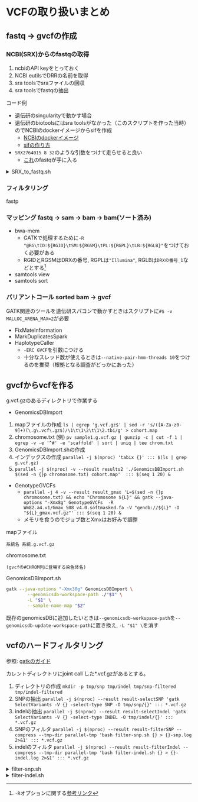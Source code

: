 # VCFの取り扱いまとめ

## fastq -> gvcfの作成

### NCBI(SRX)からのfastqの取得

1. ncbiのAPI keyをとっておく
2. NCBI eutilsでDRRの名前を取得
3. sra toolsでsraファイルの回収
4. sra toolsでfastqの抽出

コード例

- 遺伝研のsingularityで動かす場合
- 遺伝研のbiotoolsにはsra toolsがなかった（このスクリプトを作った当時）のでNCBIのdockerイメージからsifを作成
  - [NCBIのdockerイメージ](https://hub.docker.com/r/ncbi/sra-tools)
  - [sifの作り方](https://sc.ddbj.nig.ac.jp/software/Apptainer/)
- `SRX2764015 8 32`のような引数をつけて走らせると良い
  - [これ](https://www.ncbi.nlm.nih.gov/sra/SRX2764015)のfastqが手に入る

<details>

<summary>SRX_to_fastq.sh</summary>

```bash
#$ -S /usr/bin/bash
#$ -cwd
#$ -l s_vmem=4G
#$ -l mem_req=4G
#$ -pe mpi 8
#$ -l short
# arg 1: DRX query
# arg 2: num. of thread
# arg 3: amount of memory in Gigabase

api_key="WRITE YOUR API KEY HERE"
esearch_url="https://eutils.ncbi.nlm.nih.gov/entrez/eutils/esearch.fcgi"
efetch_url="https://eutils.ncbi.nlm.nih.gov/entrez/eutils/efetch.fcgi"

# search UID of DRX
uid=$(wget -O - "${esearch_url}?db=sra&term=${1}&usehistory=y&api_key=${api_key}" | \
    sed -n -r 's!^.*<Id>(.+)</Id>.*$!\1!p')
echo "UID in the SRA database: ${uid}"

# get DRR name
drr=$(wget -O - "${efetch_url}?db=sra&id=${uid}&usehistory=y&api_key=${api_key}"  | \
     sed -n -r 's!^.*<PRIMARY_ID>([DS]{1}RR[0-9]+)</PRIMARY_ID>.*$!\1!p')
echo "Run file: ${drr}"

echo $(pwd)

# obtain sra file
echo "prefetch"
singularity exec --bind $(pwd) ~/containers/sra-tools.sif prefetch \
 -v -p --max-size 50000000 -O . ${drr}

# move sra file to here and remove directory produced by prefetch
mv "${drr}"/"${drr}.sra" ./
rm -r "${drr}"

# extract fastq
echo "fasterq-dump"
singularity exec --bind $(pwd) ~/containers/sra-tools.sif fasterq-dump \
 -v -e ${2:-8} -m "${3:-30}G" "${drr}.sra" \
 && rm "${drr}.sra"

mv "${drr}_1.fastq" "${1}_1.fastq"
mv "${drr}_2.fastq" "${1}_2.fastq"
```

</details>

### フィルタリング

fastp

### マッピング fastq -> sam -> bam -> bam(ソート済み)

- bwa-mem
  - GATKで処理するために`-R "@RG\tID:${RGID}\tSM:${RGSM}\tPL:${RGPL}\tLB:${RGLB}"`をつけておく必要がある
  - RGIDとRGSMはDRXの番号, RGPLは`"Illumina"`, RGLBは`DRXの番号_1`などとする[^1]
- samtools view
- samtools sort

[^1]: `-R`オプションに関する[参考リンク](https://hashiyuki.hatenablog.com/entry/2016/05/07/164740)

### バリアントコール sorted bam -> gvcf

GATK関連のツールを遺伝研スパコンで動かすときはスクリプトに`#$ -v MALLOC_ARENA_MAX=2`が必要

- FixMateInformation
- MarkDuplicatesSpark
- HaplotypeCaller
  - `-ERC GVCF`を引数につける
  - 十分なスレッド数が使えるときは`--native-pair-hmm-threads 10`をつけるのを推奨（根拠となる調査がどっかにあった）

## gvcfからvcfを作る

g.vcf.gzのあるディレクトリで作業する

- GenomicsDBImport

 1. mapファイルの作成 `ls | egrep 'g.vcf.gz$' | sed -r 's/([A-Za-z0-9]+)(\.g\.vcf\.gz$)/\1\t\1\2\t\1\2.tbi/g' > cohort.map`
 2. chromosome.txt (例) `pv sample1.g.vcf.gz | gunzip -c | cut -f 1 | egrep -v -e '^#' -e 'scaffold' | sort | uniq | tee chrom.txt`
 3. GenomicsDBImport.shの作成
 4. インデックスの作成 `parallel -j $(nproc) 'tabix {}' ::: $(ls | grep g.vcf.gz)`
 5. `parallel -j $(nproc) -v --result results2 './GenomicsDBImport.sh $(sed -n {}p chromosome.txt) cohort.map'  ::: $(seq 1 20) &`

- GenotypeGVCFs
  - `parallel -j 4 -v --result result_gmax 'L=$(sed -n {}p chromosome.txt) && echo "Chromosome ${L}" && gatk --java-options "-Xmx8g" GenotypeGVCFs  -R Wm82.a4.v1/Gmax_508_v4.0.softmasked.fa -V "gendb://${L}" -O "${L}_gmax.vcf.gz"' ::: $(seq 1 20) &`
  - メモリを食うのでジョブ数とXmxはお好みで調整

mapファイル

```text
系統名 系統.g.vcf.gz
```

chromosome.txt

```text
(gvcfの#CHROM列に登場する染色体名)
```

GenomicsDBImport.sh

```bash
gatk --java-options "-Xmx30g" GenomicsDBImport \
        --genomicsdb-workspace-path ./"$1" \
        -L "$1" \
        --sample-name-map "$2"
```

既存のgenomicsDBに追加したいときは`--genomicsdb-workspace-path`を`--genomicsdb-update-workspace-path`に置き換え, `-L "$1" \`を消す

## vcfのハードフィルタリング

参照: [gatkのガイド](https://gatk.broadinstitute.org/hc/en-us/articles/360035531112--How-to-Filter-variants-either-with-VQSR-or-by-hard-filtering)

カレントディレクトリにjoint call した*.vcf.gzがあるとする。

1. ディレクトリの作成 `mkdir -p tmp/snp tmp/indel tmp/snp-filtered tmp/indel-filtered`
2. SNPの抽出 `parallel -j $(nproc) --result result-selectSNP 'gatk SelectVariants -V {} -select-type SNP -O tmp/snp/{}' ::: *.vcf.gz`
3. indelの抽出 `parallel -j $(nproc) --result result-selectIndel 'gatk SelectVariants -V {} -select-type INDEL -O tmp/indel/{}' ::: *.vcf.gz`
4. SNPのフィルタ `parallel -j $(nproc) --result result-filterSNP --compress --tmp-dir parallel-tmp 'bash filter-snp.sh {} > {}-snp.log 2>&1' ::: *.vcf.gz`
5. indelのフィルタ `parallel -j $(nproc) --result result-filterIndel --compress --tmp-dir parallel-tmp 'bash filter-indel.sh {} > {}-indel.log 2>&1' ::: *.vcf.gz`

<details>
<summary>filter-snp.sh</summary>

 ```bash
#!/bin/bash

# Path to files
BEAGLE="/usr/local/bin/beagle.22Jul22.46e.jar"
IN="tmp/snp/${1}"
TMP="tmp/snp/${1}_tmp.vcf"
RAW="tmp/snp-filtered/${1%%.*}.raw"
OUT="tmp/snp-filtered/${1%%.*}.out"

# Remove Spanning or overlapping deletions
# See https://gatk.broadinstitute.org/hc/en-us/articles/360035531912-Spanning-or-overlapping-deletions-allele-
zcat "${IN}" | \
sed '/*/d' | \

# Annotate SNPs
bcftools annotate --set-id '%CHROM\_%POS\_%REF\_%ALT' > "${TMP}" && \

# Filter SNPs (hard-filter)
# see https://gatk.broadinstitute.org/hc/en-us/articles/360035890471-Hard-filtering-germline-short-variants
# and https://gatk.broadinstitute.org/hc/en-us/articles/360035531012--How-to-Filter-on-genotype-using-VariantFiltration
# Mark heterozygous genotype call as failure because our samples are pure lines.
gatk VariantFiltration\
    -V "${TMP}" \
    -filter "QD < 2.0" --filter-name "QD2" \
    -filter "QUAL < 30.0" --filter-name "QUAL30" \
    -filter "SOR > 3.0" --filter-name "SOR3" \
    -filter "FS > 60.0" --filter-name "FS60" \
    -filter "MQ < 40.0" --filter-name "MQ40" \
    -filter "MQRankSum < -12.5" --filter-name "MQRankSum-12.5" \
    -filter "ReadPosRankSum < -8.0" --filter-name "ReadPosRankSum-8" \
    --genotype-filter-expression "isHet == 1" --genotype-filter-name "isHetFilter" \
    --genotype-filter-expression "DP < 10" --genotype-filter-name "DP10" \
    -O "${RAW}.vcf.gz" && \

# Remove SNPs and genotypes without PASS
gatk SelectVariants \
    -V "${RAW}.vcf.gz" \
    --exclude-filtered \
    --set-filtered-gt-to-nocall \
    -O "${RAW}.pass.vcf.gz" && \

# Remove SNPs with call rate < 10% and maf < 5%
plink2 --vcf "${RAW}.pass.vcf.gz" \
    --geno 0.1 \
    --maf 0.05 \
    --out "${OUT}" \
    --export vcf \
    --allow-extra-chr \
    --threads 1 && \

# Compress and index
bcftools view -Oz -o "${OUT}.vcf.gz" "${OUT}.vcf" && \
tabix -p vcf "${OUT}.vcf.gz" && \

# Impute
java -Xmx8g -jar "${BEAGLE}" \
    gt="${OUT}.vcf.gz" \
    out="${OUT}.imputed" \
    impute=true \
    gp=true \
    nthreads=1 && \

# Index imputed vcf
tabix "${OUT}.imputed.vcf.gz" && \

# Remove temp file
rm "${TMP}"

 ```


</details>

<details>
<summary>filter-indel.sh</summary>

```bash
#!/bin/bash

# Path to files
BEAGLE="/usr/local/bin/beagle.22Jul22.46e.jar"
IN="tmp/indel/${1}"
TMP="tmp/indel-filtered/${1%%.*}_tmp.vcf"
RAW="tmp/indel-filtered/${1%%.*}.raw"
OUT="tmp/indel-filtered/${1%%.*}.out"

# Remove Spanning or overlapping deletions
# See https://gatk.broadinstitute.org/hc/en-us/articles/360035531912-Spanning-or-overlapping-deletions-allele-
zcat "${IN}" | \
sed '/*/d' | \

# Annotate SNPs
bcftools annotate --set-id '%CHROM\_%POS\_%REF\_%ALT' > "${TMP}" && \

# Filter SNPs (hard-filter)
# see https://gatk.broadinstitute.org/hc/en-us/articles/360035890471-Hard-filtering-germline-short-variants
# and https://gatk.broadinstitute.org/hc/en-us/articles/360035531012--How-to-Filter-on-genotype-using-VariantFiltration
# Mark heterozygous genotype call as failure because our samples are pure lines.
gatk VariantFiltration \
    -V "${TMP}" \
    -filter "QD < 2.0" --filter-name "QD2" \
    -filter "QUAL < 30.0" --filter-name "QUAL30" \
    -filter "FS > 200.0" --filter-name "FS200" \
    -filter "ReadPosRankSum < -20.0" --filter-name "ReadPosRankSum-20" \
    --genotype-filter-expression "isHet == 1" --genotype-filter-name "isHetFilter" \
    --genotype-filter-expression "DP < 10" --genotype-filter-name "DP10" \
    -O "${RAW}.vcf.gz" && \

# Remove SNPs and genotypes without PASS
gatk SelectVariants \
    -V "${RAW}.vcf.gz" \
    --exclude-filtered \
    --set-filtered-gt-to-nocall \
    -O "${RAW}.pass.vcf.gz" && \

# Remove SNPs with call rate < 10% and maf < 5%
plink2 --vcf "${RAW}.pass.vcf.gz" \
    --geno 0.1 \
    --maf 0.05 \
    --out "${OUT}" \
    --export vcf \
    --allow-extra-chr \
    --threads 1 && \

# Compress and index
bcftools view -Oz -o "${OUT}.vcf.gz" "${OUT}.vcf" && \
tabix -p vcf "${OUT}.vcf.gz" && \

# Impute
java -Xmx8g -jar "${BEAGLE}" \
    gt="${OUT}.vcf.gz" \
    out="${OUT}.imputed" \
    impute=true \
    gp=true \
    nthreads=1 && \

# Index imputed vcf
tabix "${OUT}.imputed.vcf.gz" && \

# Remove temp file
rm "${TMP}"
```

</details>
